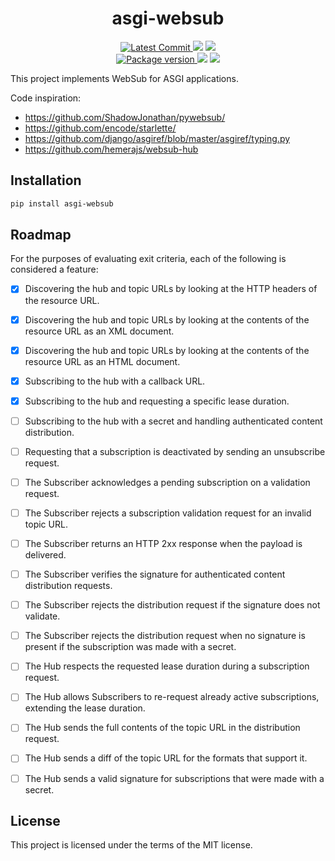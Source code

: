<h1 align="center">
    <strong>asgi-websub</strong>
</h1>
<p align="center">
    <a href="https://github.com/Kludex/asgi-websub" target="_blank">
        <img src="https://img.shields.io/github/last-commit/Kludex/asgi-websub" alt="Latest Commit">
    </a>
        <img src="https://img.shields.io/github/workflow/status/Kludex/asgi-websub/Test">
        <img src="https://img.shields.io/codecov/c/github/Kludex/asgi-websub">
    <br />
    <a href="https://pypi.org/project/asgi-websub" target="_blank">
        <img src="https://img.shields.io/pypi/v/asgi-websub" alt="Package version">
    </a>
    <img src="https://img.shields.io/pypi/pyversions/asgi-websub">
    <img src="https://img.shields.io/github/license/Kludex/asgi-websub">
</p>

This project implements WebSub for ASGI applications.

Code inspiration:
- https://github.com/ShadowJonathan/pywebsub/
- https://github.com/encode/starlette/
- https://github.com/django/asgiref/blob/master/asgiref/typing.py
- https://github.com/hemerajs/websub-hub

## Installation

``` bash
pip install asgi-websub
```

## Roadmap

For the purposes of evaluating exit criteria, each of the following is considered a feature:

- [X] Discovering the hub and topic URLs by looking at the HTTP headers of the resource URL.
- [X] Discovering the hub and topic URLs by looking at the contents of the resource URL as an XML document.
- [X] Discovering the hub and topic URLs by looking at the contents of the resource URL as an HTML document.
- [X] Subscribing to the hub with a callback URL.
- [X] Subscribing to the hub and requesting a specific lease duration.
- [ ] Subscribing to the hub with a secret and handling authenticated content distribution.
- [ ] Requesting that a subscription is deactivated by sending an unsubscribe request.
- [ ] The Subscriber acknowledges a pending subscription on a validation request.
- [ ] The Subscriber rejects a subscription validation request for an invalid topic URL.
- [ ] The Subscriber returns an HTTP 2xx response when the payload is delivered.
- [ ] The Subscriber verifies the signature for authenticated content distribution requests.
- [ ] The Subscriber rejects the distribution request if the signature does not validate.
- [ ] The Subscriber rejects the distribution request when no signature is present if the subscription was made with a secret.
- [ ] The Hub respects the requested lease duration during a subscription request.
- [ ] The Hub allows Subscribers to re-request already active subscriptions, extending the lease duration.
- [ ] The Hub sends the full contents of the topic URL in the distribution request.
- [ ] The Hub sends a diff of the topic URL for the formats that support it.
- [ ] The Hub sends a valid signature for subscriptions that were made with a secret.


## License

This project is licensed under the terms of the MIT license.
